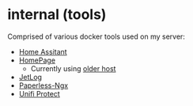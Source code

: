 # internal (tools)

Comprised of various docker tools used on my server:

- [Home Assitant](https://www.home-assistant.io/)
- [HomePage](https://gethomepage.dev/latest/)
  - Currently using [older host](https://github.com/oznu/docker-cloudflare-ddns)
- [JetLog](https://github.com/pbogre/jetlog)
- [Paperless-Ngx](https://docs.paperless-ngx.com/)
- [Unifi Protect](https://github.com/ep1cman/unifi-protect-backup)
